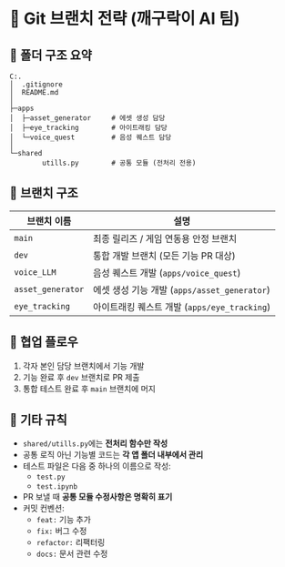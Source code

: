 # 📌 Git 브랜치 전략 (깨구락이 AI 팀)

## 📂 폴더 구조 요약
```
C:.
│  .gitignore
│  README.md
│
├─apps
│  ├─asset_generator     # 에셋 생성 담당
│  ├─eye_tracking        # 아이트래킹 담당
│  └─voice_quest         # 음성 퀘스트 담당
│
└─shared
        utills.py        # 공통 모듈 (전처리 전용)
```

## 🌳 브랜치 구조

| 브랜치 이름       | 설명                                       |
|------------------|--------------------------------------------|
| `main`           | 최종 릴리즈 / 게임 연동용 안정 브랜치         |
| `dev`            | 통합 개발 브랜치 (모든 기능 PR 대상)           |
| `voice_LLM`      | 음성 퀘스트 개발 (`apps/voice_quest`)         |
| `asset_generator`| 에셋 생성 기능 개발 (`apps/asset_generator`)   |
| `eye_tracking`   | 아이트래킹 퀘스트 개발 (`apps/eye_tracking`)   |

## 🔁 협업 플로우

1. 각자 본인 담당 브랜치에서 기능 개발  
2. 기능 완료 후 `dev` 브랜치로 PR 제출  
3. 통합 테스트 완료 후 `main` 브랜치에 머지  

## 🧹 기타 규칙

- `shared/utills.py`에는 **전처리 함수만 작성**  
- 공통 로직 아닌 기능별 코드는 **각 앱 폴더 내부에서 관리**  
- 테스트 파일은 다음 중 하나의 이름으로 작성:
  - `test.py`
  - `test.ipynb`
- PR 보낼 때 **공통 모듈 수정사항은 명확히 표기**
- 커밋 컨벤션:
  - `feat:` 기능 추가  
  - `fix:` 버그 수정  
  - `refactor:` 리팩터링  
  - `docs:` 문서 관련 수정

